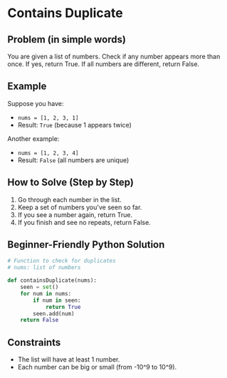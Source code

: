 # Contains Duplicate

## Problem (in simple words)
You are given a list of numbers. Check if any number appears more than once. If yes, return True. If all numbers are different, return False.

## Example
Suppose you have:
- `nums = [1, 2, 3, 1]`
- Result: `True` (because 1 appears twice)

Another example:
- `nums = [1, 2, 3, 4]`
- Result: `False` (all numbers are unique)

## How to Solve (Step by Step)
1. Go through each number in the list.
2. Keep a set of numbers you've seen so far.
3. If you see a number again, return True.
4. If you finish and see no repeats, return False.

## Beginner-Friendly Python Solution
```python
# Function to check for duplicates
# nums: list of numbers

def containsDuplicate(nums):
    seen = set()
    for num in nums:
        if num in seen:
            return True
        seen.add(num)
    return False
```

## Constraints
- The list will have at least 1 number.
- Each number can be big or small (from -10^9 to 10^9). 